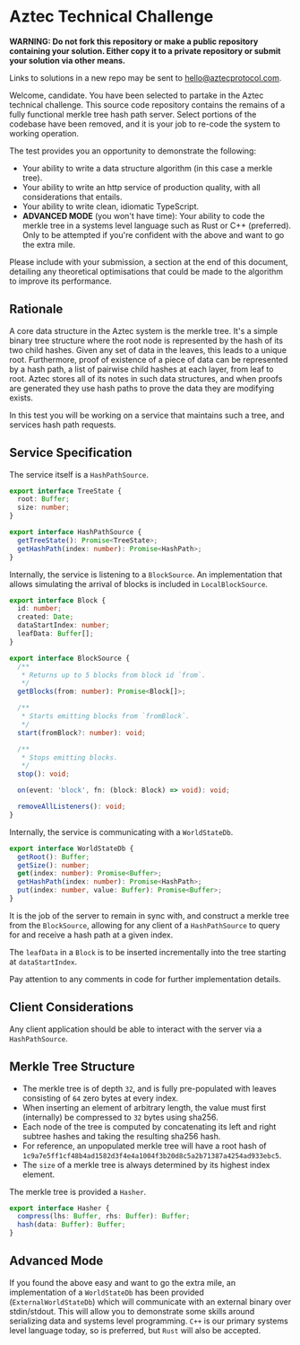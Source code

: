 # Aztec Technical Challenge

**WARNING: Do not fork this repository or make a public repository containing your solution. Either copy it to a private repository or submit your solution via other means.**

Links to solutions in a new repo may be sent to hello@aztecprotocol.com.

Welcome, candidate. You have been selected to partake in the Aztec technical challenge. This source code repository contains the remains of a fully functional merkle tree hash path server. Select portions of the codebase have been removed, and it is your job to re-code the system to working operation.

The test provides you an opportunity to demonstrate the following:

- Your ability to write a data structure algorithm (in this case a merkle tree).
- Your ability to write an http service of production quality, with all considerations that entails.
- Your ability to write clean, idiomatic TypeScript.
- **ADVANCED MODE** (you won't have time): Your ability to code the merkle tree in a systems level language such as Rust or C++ (preferred). Only to be attempted if you're confident with the above and want to go the extra mile.

Please include with your submission, a section at the end of this document, detailing any theoretical optimisations that could be made to the algorithm to improve its performance.

## Rationale

A core data structure in the Aztec system is the merkle tree. It's a simple binary tree structure where the root node is represented by the hash of its two child hashes. Given any set of data in the leaves, this leads to a unique root. Furthermore, proof of existence of a piece of data can be represented by a hash path, a list of pairwise child hashes at each layer, from leaf to root. Aztec stores all of its notes in such data structures, and when proofs are generated they use hash paths to prove the data they are modifying exists.

In this test you will be working on a service that maintains such a tree, and services hash path requests.

## Service Specification

The service itself is a `HashPathSource`.

```typescript
export interface TreeState {
  root: Buffer;
  size: number;
}

export interface HashPathSource {
  getTreeState(): Promise<TreeState>;
  getHashPath(index: number): Promise<HashPath>;
}
```

Internally, the service is listening to a `BlockSource`. An implementation that allows simulating the arrival of blocks is included in `LocalBlockSource`.

```typescript
export interface Block {
  id: number;
  created: Date;
  dataStartIndex: number;
  leafData: Buffer[];
}

export interface BlockSource {
  /**
   * Returns up to 5 blocks from block id `from`.
   */
  getBlocks(from: number): Promise<Block[]>;

  /**
   * Starts emitting blocks from `fromBlock`.
   */
  start(fromBlock?: number): void;

  /**
   * Stops emitting blocks.
   */
  stop(): void;

  on(event: 'block', fn: (block: Block) => void): void;

  removeAllListeners(): void;
}
```

Internally, the service is communicating with a `WorldStateDb`.

```typescript
export interface WorldStateDb {
  getRoot(): Buffer;
  getSize(): number;
  get(index: number): Promise<Buffer>;
  getHashPath(index: number): Promise<HashPath>;
  put(index: number, value: Buffer): Promise<Buffer>;
}
```

It is the job of the server to remain in sync with, and construct a merkle tree from the `BlockSource`, allowing for any client of a `HashPathSource` to query for and receive a hash path at a given index.

The `leafData` in a `Block` is to be inserted incrementally into the tree starting at `dataStartIndex`.

Pay attention to any comments in code for further implementation details.

## Client Considerations

Any client application should be able to interact with the server via a `HashPathSource`.

## Merkle Tree Structure

- The merkle tree is of depth `32`, and is fully pre-populated with leaves consisting of `64` zero bytes at every index.
- When inserting an element of arbitrary length, the value must first (internally) be compressed to `32` bytes using sha256.
- Each node of the tree is computed by concatenating its left and right subtree hashes and taking the resulting sha256 hash.
- For reference, an unpopulated merkle tree will have a root hash of `1c9a7e5ff1cf48b4ad1582d3f4e4a1004f3b20d8c5a2b71387a4254ad933ebc5`.
- The `size` of a merkle tree is always determined by its highest index element.

The merkle tree is provided a `Hasher`.

```typescript
export interface Hasher {
  compress(lhs: Buffer, rhs: Buffer): Buffer;
  hash(data: Buffer): Buffer;
}
```

## Advanced Mode

If you found the above easy and want to go the extra mile, an implementation of a `WorldStateDb` has been provided (`ExternalWorldStateDb`) which will communicate with an external binary over stdin/stdout. This will allow you to demonstrate some skills around serializing data and systems level programming. `C++` is our primary systems level language today, so is preferred, but `Rust` will also be accepted.
